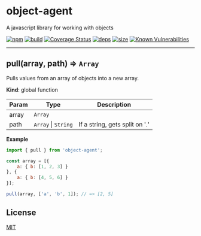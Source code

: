 # object-agent

A javascript library for working with objects

[![npm][npm]][npm-url]
[![build][build]][build-url]
[![Coverage Status](https://coveralls.io/repos/github/DarrenPaulWright/object-agent/badge.svg?branch=master)](https://coveralls.io/github/DarrenPaulWright/object-agent?branch=master)
[![deps][deps]][deps-url]
[![size][size]][size-url]
[![Known Vulnerabilities](https://snyk.io/test/github/DarrenPaulWright/object-agent/badge.svg?targetFile=package.json)](https://snyk.io/test/github/DarrenPaulWright/object-agent?targetFile=package.json)

---

<a name="pull"></a>

## pull(array, path) ⇒ <code>Array</code>
Pulls values from an array of objects into a new array.

**Kind**: global function  

| Param | Type | Description |
| --- | --- | --- |
| array | <code>Array</code> |  |
| path | <code>Array</code> \| <code>String</code> | If a string, gets split on '.' |

**Example**  
``` javascriptimport { pull } from 'object-agent';const array = [{    a: { b: [1, 2, 3] }}, {    a: { b: [4, 5, 6] }}];pull(array, ['a', 'b', 1]); // => [2, 5]```

## License

[MIT](LICENSE.md)

[npm]: https://img.shields.io/npm/v/object-agent.svg
[npm-url]: https://npmjs.com/package/object-agent
[build]: https://travis-ci.org/DarrenPaulWright/object-agent.svg?branch=master
[build-url]: https://travis-ci.org/DarrenPaulWright/object-agent
[deps]: https://david-dm.org/darrenpaulwright/object-agent.svg
[deps-url]: https://david-dm.org/darrenpaulwright/object-agent
[size]: https://packagephobia.now.sh/badge?p=object-agent
[size-url]: https://packagephobia.now.sh/result?p=object-agent
